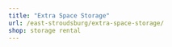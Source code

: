 ```yaml
---
title: "Extra Space Storage"
url: /east-stroudsburg/extra-space-storage/
shop: storage rental
---
```

